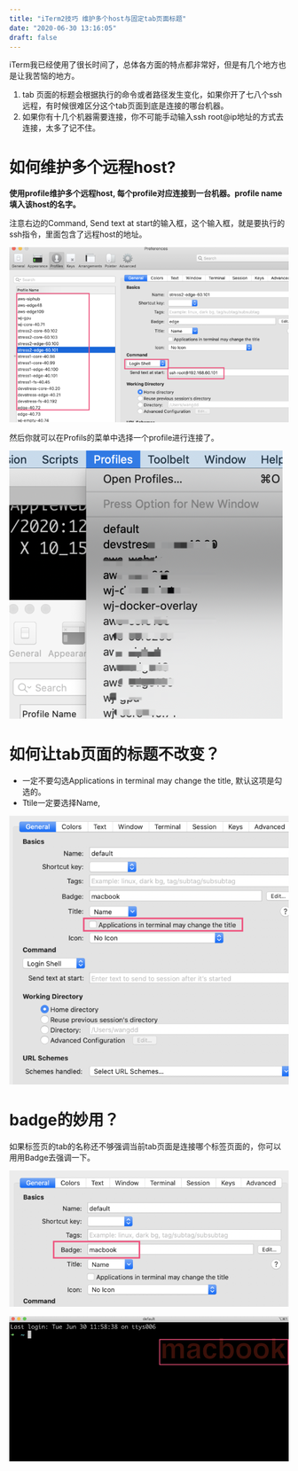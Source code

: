 ```yaml
---
title: "iTerm2技巧 维护多个host与固定tab页面标题"
date: "2020-06-30 13:16:05"
draft: false
---
```

iTerm我已经使用了很长时间了，总体各方面的特点都非常好，但是有几个地方也是让我苦恼的地方。

1. tab 页面的标题会根据执行的命令或者路径发生变化，如果你开了七八个ssh远程，有时候很难区分这个tab页面到底是连接的哪台机器。
2. 如果你有十几个机器需要连接，你不可能手动输入ssh root@ip地址的方式去连接，太多了记不住。


# 如何维护多个远程host?

**使用profile维护多个远程host, 每个profile对应连接到一台机器。profile name填入该host的名字。**

注意右边的Command, Send text at start的输入框，这个输入框，就是要执行的ssh指令，里面包含了远程host的地址。

![](2022-10-29-19-40-52.png)

然后你就可以在Profils的菜单中选择一个profile进行连接了。

![](2022-10-29-19-41-01.png)


# 如何让tab页面的标题不改变？

- 一定不要勾选Applications in terminal may change the title,  默认这项是勾选的。
- Ttile一定要选择Name,

![](2022-10-29-19-41-12.png)


# badge的妙用？

如果标签页的tab的名称还不够强调当前tab页面是连接哪个标签页面的，你可以用用Badge去强调一下。

![](2022-10-29-19-41-27.png)

![](2022-10-29-19-41-37.png)
